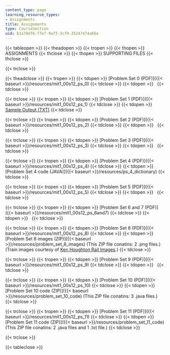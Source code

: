```yaml
---
content_type: page
learning_resource_types:
- Assignments
title: Assignments
type: CourseSection
uid: b1a78d76-f7e7-9a73-3cf9-35247474a66a
---
```


{{< tableopen >}}
{{< theadopen >}}
{{< tropen >}}
{{< thopen >}}
ASSIGNMENTS
{{< thclose >}}
{{< thopen >}}
SUPPORTING FILES
{{< thclose >}}

{{< trclose >}}

{{< theadclose >}}
{{< tropen >}}
{{< tdopen >}}
[Problem Set 0 (PDF)]({{< baseurl >}}/resources/mit1_00s12_ps_0)
{{< tdclose >}}
{{< tdopen >}}
 
{{< tdclose >}}

{{< trclose >}}
{{< tropen >}}
{{< tdopen >}}
[Problem Set 1 (PDF)]({{< baseurl >}}/resources/mit1_00s12_ps_1)
{{< tdclose >}}
{{< tdopen >}}
[Sample Output (TXT)](./resolveuid/2545ccb691207769525b815cf277e641)
{{< tdclose >}}

{{< trclose >}}
{{< tropen >}}
{{< tdopen >}}
[Problem Set 2 (PDF)]({{< baseurl >}}/resources/mit1_00s12_ps_2)
{{< tdclose >}}
{{< tdopen >}}
 
{{< tdclose >}}

{{< trclose >}}
{{< tropen >}}
{{< tdopen >}}
[Problem Set 3 (PDF)]({{< baseurl >}}/resources/mit1_00s12_ps_3)
{{< tdclose >}}
{{< tdopen >}}
 
{{< tdclose >}}

{{< trclose >}}
{{< tropen >}}
{{< tdopen >}}
[Problem Set 4 (PDF)]({{< baseurl >}}/resources/mit1_00s12_ps_4)
{{< tdclose >}}
{{< tdopen >}}
[Problem Set 4 code (JAVA)]({{< baseurl >}}/resources/ps_4_dictionary)
{{< tdclose >}}

{{< trclose >}}
{{< tropen >}}
{{< tdopen >}}
[Problem Set 5 (PDF)]({{< baseurl >}}/resources/mit1_00s12_ps_5)
{{< tdclose >}}
{{< tdopen >}}
 
{{< tdclose >}}

{{< trclose >}}
{{< tropen >}}
{{< tdopen >}}
[Problem Set 6 and 7 (PDF)]({{< baseurl >}}/resources/mit1_00s12_ps_6and7)
{{< tdclose >}}
{{< tdopen >}}
 
{{< tdclose >}}

{{< trclose >}}
{{< tropen >}}
{{< tdopen >}}
[Problem Set 8 (PDF)]({{< baseurl >}}/resources/mit1_00s12_ps_8)
{{< tdclose >}}
{{< tdopen >}}
[Problem Set 8 images (ZIP)]({{< baseurl >}}/resources/problem_set_8_images) (This ZIP file conatins: 2 .png files.) (Train images courtesy of [Ken Houghton Rail Images](http://www.rrhistorical.com/).)
{{< tdclose >}}

{{< trclose >}}
{{< tropen >}}
{{< tdopen >}}
[Problem Set 9 (PDF)]({{< baseurl >}}/resources/mit1_00s12_ps_9)
{{< tdclose >}}
{{< tdopen >}}
 
{{< tdclose >}}

{{< trclose >}}
{{< tropen >}}
{{< tdopen >}}
[Problem Set 10 (PDF)]({{< baseurl >}}/resources/mit1_00s12_ps_10)
{{< tdclose >}}
{{< tdopen >}}
[Problem Set 10 code (ZIP)]({{< baseurl >}}/resources/problem_set_10_code) (This ZIP file conatins: 3 .java files.)
{{< tdclose >}}

{{< trclose >}}
{{< tropen >}}
{{< tdopen >}}
[Problem Set 11 (PDF)]({{< baseurl >}}/resources/mit1_00s12_ps_11)
{{< tdclose >}}
{{< tdopen >}}
[Problem Set 11 code (ZIP)]({{< baseurl >}}/resources/problem_set_11_code) (This ZIP file conatins: 2 .java files and 1 .txt file.)
{{< tdclose >}}

{{< trclose >}}

{{< tableclose >}}